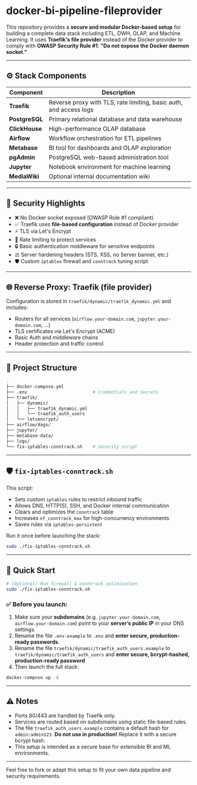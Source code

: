 # docker-bi-pipeline-fileprovider

This repository provides a **secure and modular Docker-based setup** for building a complete data stack including ETL, DWH, OLAP, and Machine Learning. It uses **Traefik's file provider** instead of the Docker provider to comply with **OWASP Security Rule #1**: **"Do not expose the Docker daemon socket."**

---

## ⚙️ Stack Components

| Component      | Description                                                        |
| -------------- | ------------------------------------------------------------------ |
| **Traefik**    | Reverse proxy with TLS, rate limiting, basic auth, and access logs |
| **PostgreSQL** | Primary relational database and data warehouse                     |
| **ClickHouse** | High-performance OLAP database                                     |
| **Airflow**    | Workflow orchestration for ETL pipelines                           |
| **Metabase**   | BI tool for dashboards and OLAP exploration                        |
| **pgAdmin**    | PostgreSQL web-based administration tool                           |
| **Jupyter**    | Notebook environment for machine learning                          |
| **MediaWiki**  | Optional internal documentation wiki                               |

---

## 🔐 Security Highlights

- ❌ No Docker socket exposed (OWASP Rule #1 compliant)
- ✅ Traefik uses **file-based configuration** instead of Docker provider
- ⚡ TLS via Let's Encrypt
- 🚶 Rate limiting to protect services
- 🔒 Basic authentication middleware for sensitive endpoints
- ⚖ Server hardening headers (STS, XSS, no Server banner, etc.)
- 🛡️ Custom `iptables` firewall and `conntrack` tuning script

---

## 🌐 Reverse Proxy: Traefik (file provider)

Configuration is stored in `traefik/dynamic/traefik_dynamic.yml` and includes:

- Routers for all services (`airflow.your-domain.com`, `jupyter.your-domain.com`, ...)
- TLS certificates via Let's Encrypt (ACME)
- Basic Auth and middleware chains
- Header protection and traffic control

---

## 📁 Project Structure

```bash
.
├── docker-compose.yml
├── .env                         # Credentials and secrets
├── traefik/
│   ├── dynamic/
│   │   ├── traefik_dynamic.yml
│   │   └── traefik_auth_users
│   └── letsencrypt/
├── airflow/dags/
├── jupyter/
├── metabase-data/
├── logs/
└── fix-iptables-conntrack.sh    # Security script
```

---

## 🛡️ `fix-iptables-conntrack.sh`

This script:

- Sets custom `iptables` rules to restrict inbound traffic
- Allows DNS, HTTP(S), SSH, and Docker internal communication
- Clears and optimizes the `conntrack` table
- Increases `nf_conntrack_max` for high-concurrency environments
- Saves rules via `iptables-persistent`

Run it once before launching the stack:

```bash
sudo ./fix-iptables-conntrack.sh
```

---

## 🚀 Quick Start

```bash
# (Optional) Run firewall & conntrack optimization
sudo ./fix-iptables-conntrack.sh
```

### ✅ Before you launch:

1. Make sure your **subdomains** (e.g. `jupyter.your-domain.com`, `airflow.your-domain.com`) point to your **server’s public IP** in your DNS settings.  
2. Rename the file `.env.example` to `.env` and **enter secure, production-ready passwords**.  
3. Rename the file `traefik/dynamic/traefik_auth_users.example` to `traefik/dynamic/traefik_auth_users` and **enter secure, bcrypt-hashed, production-ready password**  
4. Then launch the full stack:

```bash
docker-compose up -d
```

---

## ⚠️ Notes

- Ports 80/443 are handled by Traefik only.
- Services are routed based on subdomains using static file-based rules.
- The file `traefik_auth_users.example` contains a default hash for `admin:admin123`. **Do not use in production!** Replace it with a secure bcrypt hash.
- This setup is intended as a secure base for extensible BI and ML environments.

---

Feel free to fork or adapt this setup to fit your own data pipeline and security requirements.
